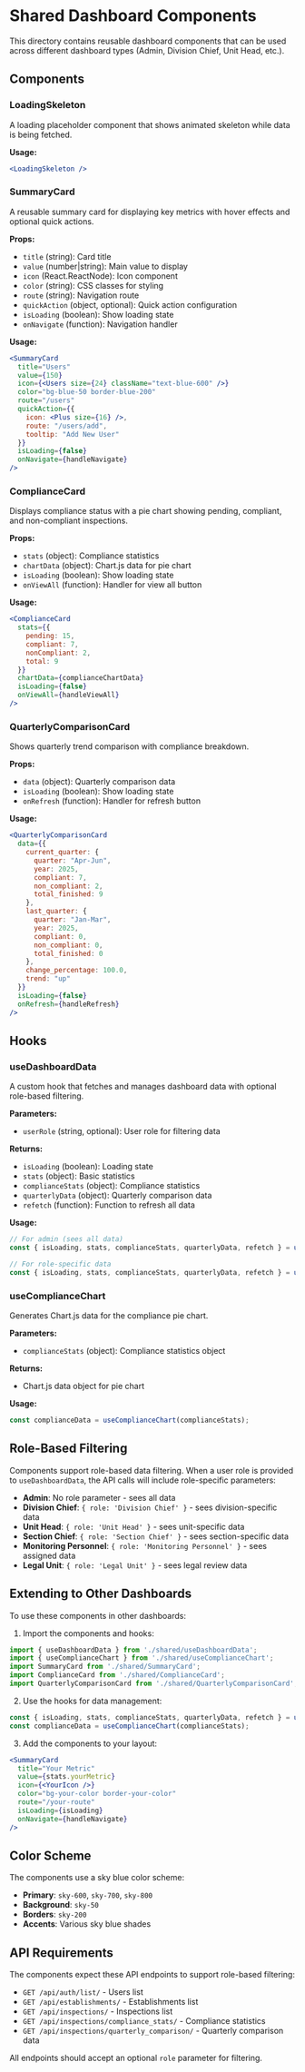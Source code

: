 # Shared Dashboard Components

This directory contains reusable dashboard components that can be used across different dashboard types (Admin, Division Chief, Unit Head, etc.).

## Components

### LoadingSkeleton
A loading placeholder component that shows animated skeleton while data is being fetched.

**Usage:**
```jsx
<LoadingSkeleton />
```

### SummaryCard
A reusable summary card for displaying key metrics with hover effects and optional quick actions.

**Props:**
- `title` (string): Card title
- `value` (number|string): Main value to display
- `icon` (React.ReactNode): Icon component
- `color` (string): CSS classes for styling
- `route` (string): Navigation route
- `quickAction` (object, optional): Quick action configuration
- `isLoading` (boolean): Show loading state
- `onNavigate` (function): Navigation handler

**Usage:**
```jsx
<SummaryCard
  title="Users"
  value={150}
  icon={<Users size={24} className="text-blue-600" />}
  color="bg-blue-50 border-blue-200"
  route="/users"
  quickAction={{
    icon: <Plus size={16} />,
    route: "/users/add",
    tooltip: "Add New User"
  }}
  isLoading={false}
  onNavigate={handleNavigate}
/>
```

### ComplianceCard
Displays compliance status with a pie chart showing pending, compliant, and non-compliant inspections.

**Props:**
- `stats` (object): Compliance statistics
- `chartData` (object): Chart.js data for pie chart
- `isLoading` (boolean): Show loading state
- `onViewAll` (function): Handler for view all button

**Usage:**
```jsx
<ComplianceCard
  stats={{
    pending: 15,
    compliant: 7,
    nonCompliant: 2,
    total: 9
  }}
  chartData={complianceChartData}
  isLoading={false}
  onViewAll={handleViewAll}
/>
```

### QuarterlyComparisonCard
Shows quarterly trend comparison with compliance breakdown.

**Props:**
- `data` (object): Quarterly comparison data
- `isLoading` (boolean): Show loading state
- `onRefresh` (function): Handler for refresh button

**Usage:**
```jsx
<QuarterlyComparisonCard
  data={{
    current_quarter: {
      quarter: "Apr-Jun",
      year: 2025,
      compliant: 7,
      non_compliant: 2,
      total_finished: 9
    },
    last_quarter: {
      quarter: "Jan-Mar",
      year: 2025,
      compliant: 0,
      non_compliant: 0,
      total_finished: 0
    },
    change_percentage: 100.0,
    trend: "up"
  }}
  isLoading={false}
  onRefresh={handleRefresh}
/>
```

## Hooks

### useDashboardData
A custom hook that fetches and manages dashboard data with optional role-based filtering.

**Parameters:**
- `userRole` (string, optional): User role for filtering data

**Returns:**
- `isLoading` (boolean): Loading state
- `stats` (object): Basic statistics
- `complianceStats` (object): Compliance statistics
- `quarterlyData` (object): Quarterly comparison data
- `refetch` (function): Function to refresh all data

**Usage:**
```jsx
// For admin (sees all data)
const { isLoading, stats, complianceStats, quarterlyData, refetch } = useDashboardData();

// For role-specific data
const { isLoading, stats, complianceStats, quarterlyData, refetch } = useDashboardData('Division Chief');
```

### useComplianceChart
Generates Chart.js data for the compliance pie chart.

**Parameters:**
- `complianceStats` (object): Compliance statistics object

**Returns:**
- Chart.js data object for pie chart

**Usage:**
```jsx
const complianceData = useComplianceChart(complianceStats);
```

## Role-Based Filtering

Components support role-based data filtering. When a user role is provided to `useDashboardData`, the API calls will include role-specific parameters:

- **Admin**: No role parameter - sees all data
- **Division Chief**: `{ role: 'Division Chief' }` - sees division-specific data
- **Unit Head**: `{ role: 'Unit Head' }` - sees unit-specific data
- **Section Chief**: `{ role: 'Section Chief' }` - sees section-specific data
- **Monitoring Personnel**: `{ role: 'Monitoring Personnel' }` - sees assigned data
- **Legal Unit**: `{ role: 'Legal Unit' }` - sees legal review data

## Extending to Other Dashboards

To use these components in other dashboards:

1. Import the components and hooks:
```jsx
import { useDashboardData } from './shared/useDashboardData';
import { useComplianceChart } from './shared/useComplianceChart';
import SummaryCard from './shared/SummaryCard';
import ComplianceCard from './shared/ComplianceCard';
import QuarterlyComparisonCard from './shared/QuarterlyComparisonCard';
```

2. Use the hooks for data management:
```jsx
const { isLoading, stats, complianceStats, quarterlyData, refetch } = useDashboardData('Your Role');
const complianceData = useComplianceChart(complianceStats);
```

3. Add the components to your layout:
```jsx
<SummaryCard
  title="Your Metric"
  value={stats.yourMetric}
  icon={<YourIcon />}
  color="bg-your-color border-your-color"
  route="/your-route"
  isLoading={isLoading}
  onNavigate={handleNavigate}
/>
```

## Color Scheme

The components use a sky blue color scheme:
- **Primary**: `sky-600`, `sky-700`, `sky-800`
- **Background**: `sky-50`
- **Borders**: `sky-200`
- **Accents**: Various sky blue shades

## API Requirements

The components expect these API endpoints to support role-based filtering:
- `GET /api/auth/list/` - Users list
- `GET /api/establishments/` - Establishments list
- `GET /api/inspections/` - Inspections list
- `GET /api/inspections/compliance_stats/` - Compliance statistics
- `GET /api/inspections/quarterly_comparison/` - Quarterly comparison data

All endpoints should accept an optional `role` parameter for filtering.
